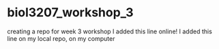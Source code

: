 # biol3207_workshop_3
creating a repo for week 3 workshop 
I added this line online! 
I added this line on my local repo, on my computer
